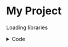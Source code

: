 # My Project

Loading libraries

<details>
<summary>Code</summary>

``` r
library(ggplot2)
library(pals)
library(factoextra)
library(reshape)
library(ggpubr)
library(matrixStats)
library(tidyverse)
library(decoupleR)
library(rcartocolor)
`%!in%` = Negate(`%in%`)
library(DESeq2)
library(ggrepel)
library(rcartocolor)
library(colourvalues)
library(readxl)
library(ggh4x)
```

